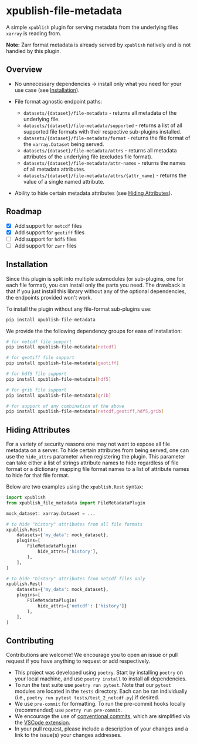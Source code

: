 # xpublish-file-metadata

A simple `xpublish` plugin for serving metadata from the underlying files `xarray` is reading from.

**Note:** Zarr format metadata is already served by `xpublish` natively and is not handled by this plugin.

## Overview

* No unnecessary dependencies -> install only what you need for your use case (see [Installation](#installation)).
* File format agnostic endpoint paths:
  * `datasets/{dataset}/file-metadata` - returns all metadata of the underlying file.
  * `datasets/{dataset}/file-metadata/supported` - returns a list of all supported file formats with their respective sub-plugins installed.
  * `datasets/{dataset}/file-metadata/format` - returns the file format of the `xarray.Dataset` being served.
  * `datasets/{dataset}/file-metadata/attrs` - returns all metadata attributes of the underlying file (excludes file format).
  * `datasets/{dataset}/file-metadata/attr-names` - returns the names of all metadata attributes.
  * `datasets/{dataset}/file-metadata/attrs/{attr_name}` - returns the value of a single named attribute.

* Ability to hide certain metadata attributes (see [Hiding Attributes](#hiding-attributes)).

## Roadmap

* [x] Add support for `netcdf` files
* [x] Add support for `geotiff` files
* [ ] Add support for `hdf5` files
* [ ] Add support for `zarr` files

## Installation

Since this plugin is split into multiple submodules (or sub-plugins, one for each file format), you can install only the parts you need. The drawback is that if you just install this library without any of the optional dependencies, the endpoints provided won't work.

To install the plugin without any file-format sub-plugins use:

```bash
pip install xpublish-file-metadata
```

We provide the the following dependency groups for ease of installation:

```bash
# for netcdf file support
pip install xpublish-file-metadata[netcdf]

# for geotiff file support
pip install xpublish-file-metadata[geotiff]

# for hdf5 file support
pip install xpublish-file-metadata[hdf5]

# for grib file support
pip install xpublish-file-metadata[grib]

# for support of any combination of the above
pip install xpublish-file-metadata[netcdf,geotiff,hdf5,grib]
```

## Hiding Attributes

For a variety of security reasons one may not want to expose all file metadata on a server. To hide certain attributes from being served, one can use the `hide_attrs` parameter when registering the plugin. This parameter can take either a list of strings attribute names to hide regardless of file format or a dictionary mapping file format names to a list of attribute names to hide for that file format.

Below are two examples using the `xpublish.Rest` syntax:

```python
import xpublish
from xpublish_file_metadata import FileMetadataPlugin

mock_dataset: xarray.Dataset = ...

# to hide "history" attributes from all file formats
xpublish.Rest(
    datasets={'my_data': mock_dataset},
    plugins=[
        FileMetadataPlugin(
            hide_attrs=['history'],
        ),
    ],
)

# to hide "history" attributes from netcdf files only
xpublish.Rest(
    datasets={'my_data': mock_dataset},
    plugins=[
        FileMetadataPlugin(
            hide_attrs={'netcdf': ['history']}
        ),
    ],
)
```

## Contributing

Contributions are welcome! We encourage you to open an issue or pull request if you have anything to request or add respectively.

* This project was developed using `poetry`. Start by installing `poetry` on your local machine, and use `poetry install` to install all dependencies.
* To run the test suite use `poetry run pytest`. Note that our `pytest` modules are located in the `tests` directory. Each can be ran individually (i.e., `poetry run pytest tests/test_2_netcdf.py`) if desired.
* We use `pre-commit` for formatting. To run the pre-commit hooks locally (recommended) use `poetry run pre-commit`.
* We encourage the use of [conventional commits](https://www.conventionalcommits.org/en/v1.0.0/), which are simplified via the [VSCode extension](https://marketplace.visualstudio.com/items?itemName=vivaxy.vscode-conventional-commits).
* In your pull request, please include a description of your changes and a link to the issue(s) your changes addresses.
